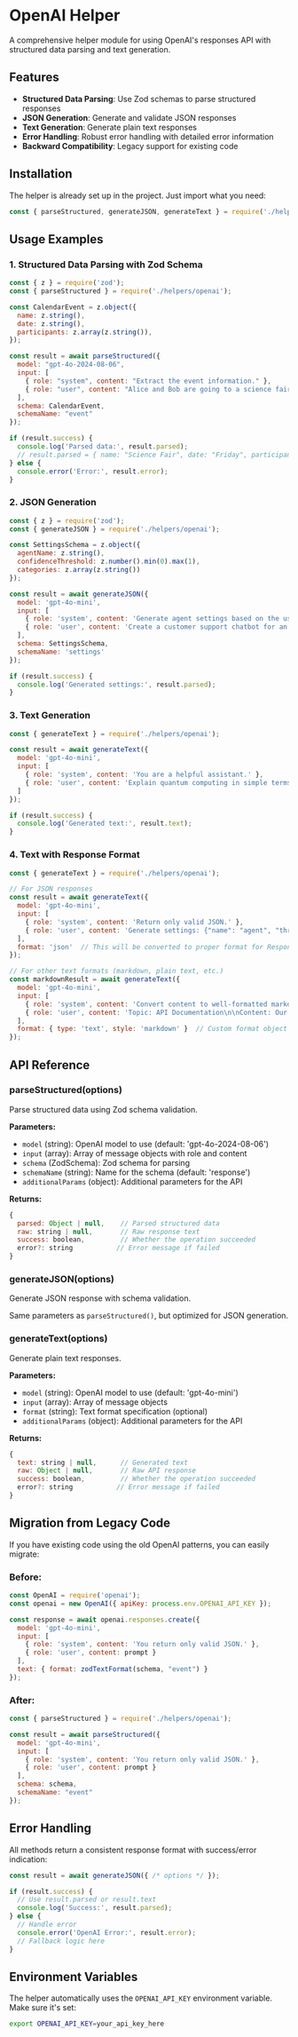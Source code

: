 # OpenAI Helper

A comprehensive helper module for using OpenAI's responses API with structured data parsing and text generation.

## Features

- **Structured Data Parsing**: Use Zod schemas to parse structured responses
- **JSON Generation**: Generate and validate JSON responses
- **Text Generation**: Generate plain text responses
- **Error Handling**: Robust error handling with detailed error information
- **Backward Compatibility**: Legacy support for existing code

## Installation

The helper is already set up in the project. Just import what you need:

```javascript
const { parseStructured, generateJSON, generateText } = require('./helpers/openai');
```

## Usage Examples

### 1. Structured Data Parsing with Zod Schema

```javascript
const { z } = require('zod');
const { parseStructured } = require('./helpers/openai');

const CalendarEvent = z.object({
  name: z.string(),
  date: z.string(),
  participants: z.array(z.string()),
});

const result = await parseStructured({
  model: "gpt-4o-2024-08-06",
  input: [
    { role: "system", content: "Extract the event information." },
    { role: "user", content: "Alice and Bob are going to a science fair on Friday." }
  ],
  schema: CalendarEvent,
  schemaName: "event"
});

if (result.success) {
  console.log('Parsed data:', result.parsed);
  // result.parsed = { name: "Science Fair", date: "Friday", participants: ["Alice", "Bob"] }
} else {
  console.error('Error:', result.error);
}
```

### 2. JSON Generation

```javascript
const { z } = require('zod');
const { generateJSON } = require('./helpers/openai');

const SettingsSchema = z.object({
  agentName: z.string(),
  confidenceThreshold: z.number().min(0).max(1),
  categories: z.array(z.string())
});

const result = await generateJSON({
  model: 'gpt-4o-mini',
  input: [
    { role: 'system', content: 'Generate agent settings based on the use case.' },
    { role: 'user', content: 'Create a customer support chatbot for an e-commerce site' }
  ],
  schema: SettingsSchema,
  schemaName: 'settings'
});

if (result.success) {
  console.log('Generated settings:', result.parsed);
}
```

### 3. Text Generation

```javascript
const { generateText } = require('./helpers/openai');

const result = await generateText({
  model: 'gpt-4o-mini',
  input: [
    { role: 'system', content: 'You are a helpful assistant.' },
    { role: 'user', content: 'Explain quantum computing in simple terms' }
  ]
});

if (result.success) {
  console.log('Generated text:', result.text);
}
```

### 4. Text with Response Format

```javascript
const { generateText } = require('./helpers/openai');

// For JSON responses
const result = await generateText({
  model: 'gpt-4o-mini',
  input: [
    { role: 'system', content: 'Return only valid JSON.' },
    { role: 'user', content: 'Generate settings: {"name": "agent", "threshold": 0.5}' }
  ],
  format: 'json'  // This will be converted to proper format for Responses API
});

// For other text formats (markdown, plain text, etc.)
const markdownResult = await generateText({
  model: 'gpt-4o-mini',
  input: [
    { role: 'system', content: 'Convert content to well-formatted markdown.' },
    { role: 'user', content: 'Topic: API Documentation\n\nContent: Our API supports GET and POST requests...' }
  ],
  format: { type: 'text', style: 'markdown' }  // Custom format object
});
```

## API Reference

### parseStructured(options)

Parse structured data using Zod schema validation.

**Parameters:**
- `model` (string): OpenAI model to use (default: 'gpt-4o-2024-08-06')
- `input` (array): Array of message objects with role and content
- `schema` (ZodSchema): Zod schema for parsing
- `schemaName` (string): Name for the schema (default: 'response')
- `additionalParams` (object): Additional parameters for the API

**Returns:**
```javascript
{
  parsed: Object | null,    // Parsed structured data
  raw: string | null,       // Raw response text
  success: boolean,         // Whether the operation succeeded
  error?: string           // Error message if failed
}
```

### generateJSON(options)

Generate JSON response with schema validation.

Same parameters as `parseStructured()`, but optimized for JSON generation.

### generateText(options)

Generate plain text responses.

**Parameters:**
- `model` (string): OpenAI model to use (default: 'gpt-4o-mini')
- `input` (array): Array of message objects
- `format` (string): Text format specification (optional)
- `additionalParams` (object): Additional parameters for the API

**Returns:**
```javascript
{
  text: string | null,      // Generated text
  raw: Object | null,       // Raw API response
  success: boolean,         // Whether the operation succeeded
  error?: string           // Error message if failed
}
```

## Migration from Legacy Code

If you have existing code using the old OpenAI patterns, you can easily migrate:

### Before:
```javascript
const OpenAI = require('openai');
const openai = new OpenAI({ apiKey: process.env.OPENAI_API_KEY });

const response = await openai.responses.create({
  model: 'gpt-4o-mini',
  input: [
    { role: 'system', content: 'You return only valid JSON.' },
    { role: 'user', content: prompt }
  ],
  text: { format: zodTextFormat(schema, "event") }
});
```

### After:
```javascript
const { parseStructured } = require('./helpers/openai');

const result = await parseStructured({
  model: 'gpt-4o-mini',
  input: [
    { role: 'system', content: 'You return only valid JSON.' },
    { role: 'user', content: prompt }
  ],
  schema: schema,
  schemaName: "event"
});
```

## Error Handling

All methods return a consistent response format with success/error indication:

```javascript
const result = await generateJSON({ /* options */ });

if (result.success) {
  // Use result.parsed or result.text
  console.log('Success:', result.parsed);
} else {
  // Handle error
  console.error('OpenAI Error:', result.error);
  // Fallback logic here
}
```

## Environment Variables

The helper automatically uses the `OPENAI_API_KEY` environment variable. Make sure it's set:

```bash
export OPENAI_API_KEY=your_api_key_here
```
